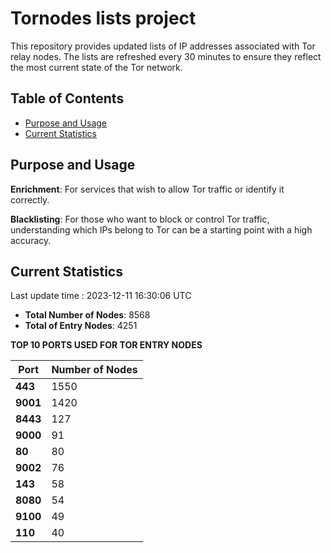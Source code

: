 # Tornodes lists project

This repository provides updated lists of IP addresses associated with Tor relay nodes. The lists are refreshed every 30 minutes to ensure they reflect the most current state of the Tor network.

## Table of Contents

- [Purpose and Usage](#purpose-and-usage)
- [Current Statistics](#current-statistics)


## Purpose and Usage

**Enrichment**: For services that wish to allow Tor traffic or identify it correctly.

**Blacklisting**: For those who want to block or control Tor traffic, understanding which IPs belong to Tor can be a starting point with a high accuracy.

## Current Statistics

Last update time : 2023-12-11 16:30:06 UTC

- **Total Number of Nodes**: 8568
- **Total of Entry Nodes**: 4251

**TOP 10 PORTS USED FOR TOR ENTRY NODES**

| **Port** | **Number of Nodes** |
|------|-----------------|
| **443**   | 1550  |
| **9001**   | 1420  |
| **8443**   | 127  |
| **9000**   | 91  |
| **80**   | 80  |
| **9002**   | 76  |
| **143**   | 58  |
| **8080**   | 54  |
| **9100**   | 49  |
| **110**   | 40  |

